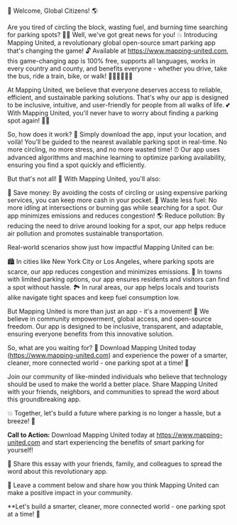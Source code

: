 🎉 Welcome, Global Citizens! 🌎

Are you tired of circling the block, wasting fuel, and burning time searching for parking spots? 🚗💨 Well, we've got great news for you! 💥 Introducing Mapping United, a revolutionary global open-source smart parking app that's changing the game! 🔓 Available at https://www.mapping-united.com, this game-changing app is 100% free, supports all languages, works in every country and county, and benefits everyone - whether you drive, take the bus, ride a train, bike, or walk! 🚶‍♀️🚌🚂🚴‍♂️

At Mapping United, we believe that everyone deserves access to reliable, efficient, and sustainable parking solutions. That's why our app is designed to be inclusive, intuitive, and user-friendly for people from all walks of life. 💕 With Mapping United, you'll never have to worry about finding a parking spot again! 🙅‍♂️

So, how does it work? 🔧 Simply download the app, input your location, and voilà! You'll be guided to the nearest available parking spot in real-time. No more circling, no more stress, and no more wasted time! ⏰ Our app uses advanced algorithms and machine learning to optimize parking availability, ensuring you find a spot quickly and efficiently.

But that's not all! 🤯 With Mapping United, you'll also:

💸 Save money: By avoiding the costs of circling or using expensive parking services, you can keep more cash in your pocket.
🌟 Waste less fuel: No more idling at intersections or burning gas while searching for a spot. Our app minimizes emissions and reduces congestion!
🌎 Reduce pollution: By reducing the need to drive around looking for a spot, our app helps reduce air pollution and promotes sustainable transportation.

Real-world scenarios show just how impactful Mapping United can be:

🏙️ In cities like New York City or Los Angeles, where parking spots are scarce, our app reduces congestion and minimizes emissions.
🌳 In towns with limited parking options, our app ensures residents and visitors can find a spot without hassle.
🏞️ In rural areas, our app helps locals and tourists alike navigate tight spaces and keep fuel consumption low.

But Mapping United is more than just an app - it's a movement! 🌈 We believe in community empowerment, global access, and open-source freedom. Our app is designed to be inclusive, transparent, and adaptable, ensuring everyone benefits from this innovative solution.

So, what are you waiting for? 🔔 Download Mapping United today (https://www.mapping-united.com) and experience the power of a smarter, cleaner, more connected world - one parking spot at a time! 🌟

Join our community of like-minded individuals who believe that technology should be used to make the world a better place. Share Mapping United with your friends, neighbors, and communities to spread the word about this groundbreaking app.

💥 Together, let's build a future where parking is no longer a hassle, but a breeze! 🌈

**Call to Action:** Download Mapping United today at https://www.mapping-united.com and start experiencing the benefits of smart parking for yourself!

🚀 Share this essay with your friends, family, and colleagues to spread the word about this revolutionary app.

💬 Leave a comment below and share how you think Mapping United can make a positive impact in your community.

**Let's build a smarter, cleaner, more connected world - one parking spot at a time! 🌟